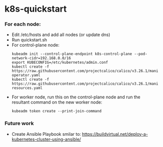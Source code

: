 # k8s-quickstart

### For each node:
- Edit /etc/hosts and add all nodes (or update dns)
- Run quickstart.sh
- For control-plane node:
  ```
  kubeadm init --control-plane-endpoint k8s-control-plane --pod-network-cidr=192.168.0.0/16
  export KUBECONFIG=/etc/kubernetes/admin.conf
  kubectl create -f https://raw.githubusercontent.com/projectcalico/calico/v3.26.1/manifests/tigera-operator.yaml
  kubectl create -f https://raw.githubusercontent.com/projectcalico/calico/v3.26.1/manifests/custom-resources.yaml
  ```
- For worker node, run this on the control-plane node and run the resultant command on the new worker node:
  ```
  kubeadm token create --print-join-command
  ```

### Future work
- Create Ansible Playbook smilar to:
  https://buildvirtual.net/deploy-a-kubernetes-cluster-using-ansible/
